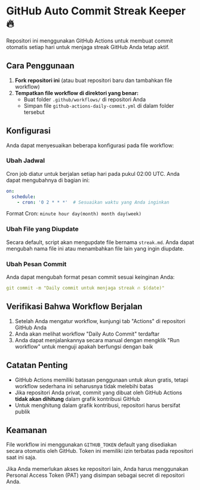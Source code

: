 # GitHub Auto Commit Streak Keeper 🔥

Repositori ini menggunakan GitHub Actions untuk membuat commit otomatis setiap hari untuk menjaga streak GitHub Anda tetap aktif.

## Cara Penggunaan

1. **Fork repositori ini** (atau buat repositori baru dan tambahkan file workflow)
2. **Tempatkan file workflow di direktori yang benar:**
   - Buat folder `.github/workflows/` di repositori Anda
   - Simpan file `github-actions-daily-commit.yml` di dalam folder tersebut

## Konfigurasi

Anda dapat menyesuaikan beberapa konfigurasi pada file workflow:

### Ubah Jadwal

Cron job diatur untuk berjalan setiap hari pada pukul 02:00 UTC. Anda dapat mengubahnya di bagian ini:

```yaml
on:
  schedule:
    - cron: '0 2 * * *'  # Sesuaikan waktu yang Anda inginkan
```

Format Cron: `minute hour day(month) month day(week)`

### Ubah File yang Diupdate

Secara default, script akan mengupdate file bernama `streak.md`. Anda dapat mengubah nama file ini atau menambahkan file lain yang ingin diupdate.

### Ubah Pesan Commit

Anda dapat mengubah format pesan commit sesuai keinginan Anda:

```yaml
git commit -m "Daily commit untuk menjaga streak 🔥 $(date)"
```

## Verifikasi Bahwa Workflow Berjalan

1. Setelah Anda mengatur workflow, kunjungi tab "Actions" di repositori GitHub Anda
2. Anda akan melihat workflow "Daily Auto Commit" terdaftar
3. Anda dapat menjalankannya secara manual dengan mengklik "Run workflow" untuk menguji apakah berfungsi dengan baik

## Catatan Penting

- GitHub Actions memiliki batasan penggunaan untuk akun gratis, tetapi workflow sederhana ini seharusnya tidak melebihi batas
- Jika repositori Anda privat, commit yang dibuat oleh GitHub Actions **tidak akan dihitung** dalam grafik kontribusi GitHub
- Untuk menghitung dalam grafik kontribusi, repositori harus bersifat publik

## Keamanan

File workflow ini menggunakan `GITHUB_TOKEN` default yang disediakan secara otomatis oleh GitHub. Token ini memiliki izin terbatas pada repositori saat ini saja.

Jika Anda memerlukan akses ke repositori lain, Anda harus menggunakan Personal Access Token (PAT) yang disimpan sebagai secret di repositori Anda.
